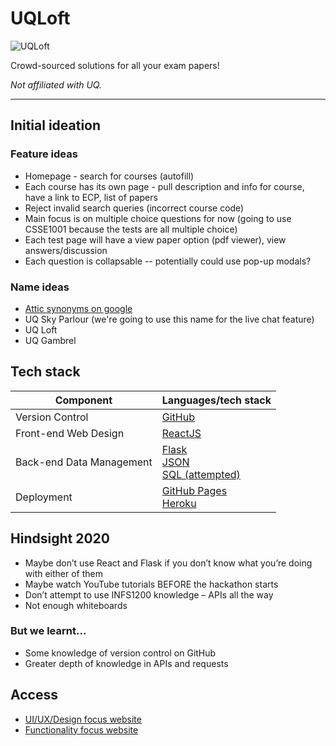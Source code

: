 # UQLoft

<img src="https://github.com/LimaoC/UQLoft/blob/master/mock-ups/UQLoft_Banner.png" alt="UQLoft"/>

Crowd-sourced solutions for all your exam papers!

*Not affiliated with UQ.*

---

## Initial ideation
### Feature ideas
- Homepage - search for courses (autofill)
- Each course has its own page - pull description and info for course, have a link to ECP, list of papers
- Reject invalid search queries (incorrect course code)
- Main focus is on multiple choice questions for now (going to use CSSE1001 because the tests are all multiple choice)
- Each test page will have a view paper option (pdf viewer), view answers/discussion
- Each question is collapsable -- potentially could use pop-up modals?
### Name ideas
- [Attic synonyms on google](https://www.google.com/search?q=attic+synonym)
- UQ Sky Parlour (we're going to use this name for the live chat feature)
- UQ Loft
- UQ Gambrel

## Tech stack

| Component | Languages/tech stack |
| --------- | -------------------- |
| Version Control | [GitHub](https://github.com) |
| Front-end Web Design | [ReactJS](https://reactjs.org/) |
| Back-end Data Management | [Flask](https://flask.palletsprojects.com/en/2.0.x/) <br /> [JSON](https://www.json.org/json-en.html) <br /> [SQL (attempted)](https://en.wikipedia.org/wiki/SQL) |
| Deployment | [GitHub Pages](https://pages.github.com/) <br /> [Heroku](https://heroku.com/) |

## Hindsight 2020
- Maybe don’t use React and Flask if you don’t know what you’re doing with either of them
- Maybe watch YouTube tutorials BEFORE the hackathon starts
- Don’t attempt to use INFS1200 knowledge – APIs all the way
- Not enough whiteboards
### But we learnt...
- Some knowledge of version control on GitHub
- Greater depth of knowledge in APIs and requests

## Access
- [UI/UX/Design focus website](https://limaoc.github.io/UQLoftHackathon/)
- [Functionality focus website](https://uq-loft.herokuapp.com/)
